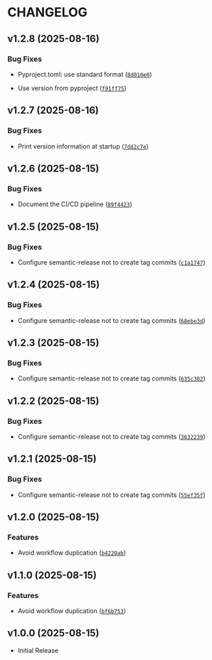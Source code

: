# CHANGELOG

<!-- version list -->

## v1.2.8 (2025-08-16)

### Bug Fixes

- Pyproject.toml: use standard format
  ([`8d010e0`](https://github.com/muxu-io/mqtt-logger/commit/8d010e0ac4b2e30c5906ce430b36bef1fdf9d3a7))

- Use version from pyproject
  ([`f91ff75`](https://github.com/muxu-io/mqtt-logger/commit/f91ff7566d2c72af08913a428f9fb8b0258aa8fd))


## v1.2.7 (2025-08-16)

### Bug Fixes

- Print version information at startup
  ([`7dd2c7e`](https://github.com/muxu-io/mqtt-logger/commit/7dd2c7ef48719548bcf375b1bc20018aa405666b))


## v1.2.6 (2025-08-15)

### Bug Fixes

- Document the CI/CD pipeline
  ([`89f4423`](https://github.com/muxu-io/mqtt-logger/commit/89f4423196e772efa0b5fcfdffb0c8963054ac77))


## v1.2.5 (2025-08-15)

### Bug Fixes

- Configure semantic-release not to create tag commits
  ([`c1a1747`](https://github.com/muxu-io/mqtt-logger/commit/c1a174730cae335890948006c603df704e6f98da))


## v1.2.4 (2025-08-15)

### Bug Fixes

- Configure semantic-release not to create tag commits
  ([`68ebe3d`](https://github.com/muxu-io/mqtt-logger/commit/68ebe3d67286fbd28023e076784e99380895c177))


## v1.2.3 (2025-08-15)

### Bug Fixes

- Configure semantic-release not to create tag commits
  ([`635c302`](https://github.com/muxu-io/mqtt-logger/commit/635c302fa7375896b1b3035d35be8628dfe151db))


## v1.2.2 (2025-08-15)

### Bug Fixes

- Configure semantic-release not to create tag commits
  ([`3632239`](https://github.com/muxu-io/mqtt-logger/commit/3632239381e29db702d5cb8d6e620abf63b9837f))


## v1.2.1 (2025-08-15)

### Bug Fixes

- Configure semantic-release not to create tag commits
  ([`55ef35f`](https://github.com/muxu-io/mqtt-logger/commit/55ef35fce130506ad5157f7b7bf1f0222cb55210))


## v1.2.0 (2025-08-15)

### Features

- Avoid workflow duplication
  ([`b4220ab`](https://github.com/muxu-io/mqtt-logger/commit/b4220abf6b7a4dcb83bc0726aa7f0f19c9efd0ab))


## v1.1.0 (2025-08-15)

### Features

- Avoid workflow duplication
  ([`bf6b753`](https://github.com/muxu-io/mqtt-logger/commit/bf6b753a909b51bfa344d758a2c9afe4db66b4c1))


## v1.0.0 (2025-08-15)

- Initial Release
